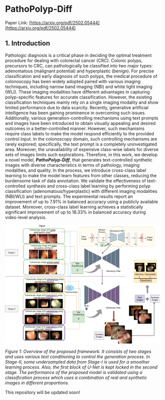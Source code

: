 # PathoPolyp-Diff

Paper Link: [https://arxiv.org/pdf/2502.05444](https://arxiv.org/pdf/2502.05444)

## 1. Introduction

Pathologic diagnosis is a critical phase in deciding the optimal treatment procedure for dealing with colorectal cancer (CRC). Colonic polyps, precursors to CRC, can pathologically be classified into two major types: adenomatous (malignant potential) and hyperplastic (benign). For precise classification and early diagnosis of such polyps, the medical procedure of colonoscopy has been widely adopted paired with various imaging techniques, including narrow band imaging (NBI) and white light imaging (WLI). These imaging modalities have different advantages in capturing polyp-specific features for accurate classification. However, the existing classification techniques mainly rely on a single imaging modality and show limited performance due to data scarcity. Recently, generative artificial intelligence has been gaining prominence in overcoming such issues. Additionally, various generation-controlling mechanisms using text prompts and images have been introduced to obtain visually appealing and desired outcomes in a better-controlled manner. However, such mechanisms require class labels to make the model respond efficiently to the provided control input. In the colonoscopy domain, such controlling mechanisms are rarely explored; specifically, the text prompt is a completely uninvestigated area. Moreover, the unavailability of expensive class-wise labels for diverse sets of images limits such explorations. Therefore, in this work, we develop a novel model, ***PathoPolyp-Diff***, that generates text-controlled synthetic images with diverse characteristics in terms of pathology, imaging modalities, and quality. In the process, we introduce cross-class label learning to make the model learn features from other classes, reducing the burdensome task of data annotation. We validate the effectiveness of text-controlled synthesis and cross-class label learning by performing polyp classification (adenomatous/hyperplastic) with different imaging modalities (NBI/WLI) and text prompts. The experimental results report an improvement of up to 7.91% in balanced accuracy using a publicly available dataset. Moreover, cross-class label learning achieves a statistically significant improvement of up to 18.33% in balanced accuracy during video-level analysis.

<div align="center">
<img src="figures/pathopolypdiff_intro.png" alt="overview" width="1000"/> 
</div>

*Figure 1: Overview of the proposed framework. It consists of two stages and uses various text conditioning to control the generation process. In Stage-II, some undersampled data from Stage-I is used for a smoother learning process. Also, the first block of U-Net is kept locked in the second stage. The performance of the proposed model is validated using a classification process which uses a combination of real and synthetic images in different proportions.*


This repository will be updated soon!
